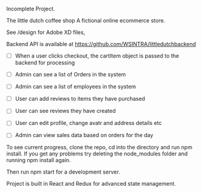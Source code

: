 Incomplete Project.

The little dutch coffee shop
A fictional online ecommerce store.

See /design for Adobe XD files,

Backend API is available at 
https://github.com/WSINTRA/littledutchbackend

- [ ] When a user clicks checkout, the cartItem object is passed to the backend for processing
- [ ] Admin can see a list of Orders in the system
- [ ] Admin can see a list of employees in the system
- [ ] User can add reviews to items they have purchased
- [ ] User can see reviews they have created
- [ ] User can edit profile, change avatr and address details etc
- [ ] Admin can view sales data based on orders for the day



To see current progress, clone the repo,
cd into the directory and run npm install.
If you get any problems try deleting the node_modules folder and running npm install again.

Then run npm start for a development server.

Project is built in React and Redux for advanced state management.
